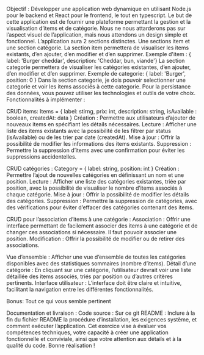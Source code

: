Objectif :
Développer une application web dynamique en utilisant Node.js pour le backend et React pour le frontend, le tout en typescript.
Le but de cette application est de fournir une plateforme permettant la gestion et la visualisation d’items et de catégorie.
Nous ne nous attarderons pas sur l’aspect visuel de l’application, mais nous attendons un design simple et fonctionnel.
L’application aura 2 sections distinctes. Une sections item et une section catégorie.
La section item permettera de visualiser les items existants, d’en ajouter, d’en modifier et d’en supprimer.
Exemple d'item : { label: 'Burger cheddar', description: 'Cheddar, bun, viande'}
La section categorie permettera de visualiser les catégories existantes, d’en ajouter, d’en modifier et d’en supprimer.
Exemple de categorie: { label: 'Burger', position: 0 }
Dans la section categorie, je dois pouvoir selectionner une categorie et voir les items associés à cette categorie.
Pour la persistance des données, vous pouvez utiliser les technologies et outils de votre choix.
Fonctionnalités à implémenter :

CRUD items:
Items = { label: stirng, prix: int, description: string, isAvailable : boolean, createdAt: data }
Création : Permettre aux utilisateurs d’ajouter de nouveaux items en spécifiant les détails nécessaires.
Lecture : Afficher une liste des items existants avec la possibilité de les filtrer par status (isAvailable) ou de les trier par date (createdAt).
Mise à jour : Offrir la possibilité de modifier les informations des items existants.
Suppression : Permettre la suppression d’items avec une confirmation pour éviter les suppressions accidentelles.

CRUD catégories :
Category = { label: string, position: int }
Création : Permettre l’ajout de nouvelles catégories en définissant un nom et une position.
Lecture : Afficher une liste des catégories existantes, triée par position, avec la possibilité de visualiser le nombre d’items associés à chaque catégorie.
Mise à jour : Offrir la possibilité de modifier les détails des catégories.
Suppression : Permettre la suppression de catégories, avec des vérifications pour éviter d’effacer des catégories contenant des items.

CRUD pour l’association d’items à une catégorie :
Association : Offrir une interface permettant de facilement associer des items à une catégorie et de changer ces associations si nécessaire. Il faut pouvoir associer une position.
Modification : Offrir la possibilité de modifier ou de retirer des associations.

Vue d’ensemble : Afficher une vue d’ensemble de toutes les catégories disponibles avec des statistiques sommaires (nombre d’items).
Détail d’une catégorie : En cliquant sur une catégorie, l’utilisateur devrait voir une liste détaillée des items associés, triés par position ou d’autres critères pertinents.
Interface utilisateur : L’interface doit être claire et intuitive, facilitant la navigation entre les différentes fonctionnalités.

Bonus:
Tout ce qui vous semble pertinent

Documentation et livraison :
Code source : Sur ce git
README : Inclure à la fin du fichier README la procédure d’installation, les exigences système, et comment exécuter l’application.
Cet exercice vise à évaluer vos compétences techniques, votre capacité à créer une application fonctionnelle et conviviale, ainsi que votre attention aux détails et à la qualité du code. Bonne réalisation !